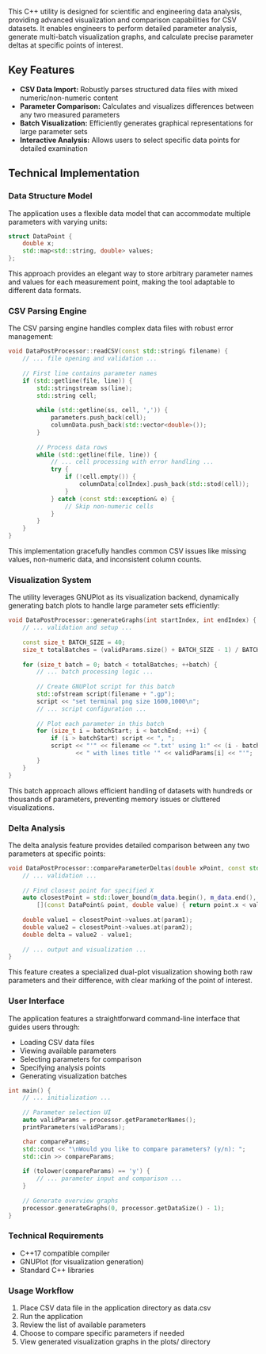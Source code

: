 This C++ utility is designed for scientific and engineering data analysis, providing advanced visualization and comparison capabilities for CSV datasets. It enables engineers to perform detailed parameter analysis, generate multi-batch visualization graphs, and calculate precise parameter deltas at specific points of interest.

## Key Features

- **CSV Data Import:** Robustly parses structured data files with mixed numeric/non-numeric content
- **Parameter Comparison:** Calculates and visualizes differences between any two measured parameters
- **Batch Visualization:** Efficiently generates graphical representations for large parameter sets
- **Interactive Analysis:** Allows users to select specific data points for detailed examination

## Technical Implementation

### Data Structure Model

The application uses a flexible data model that can accommodate multiple parameters with varying units:

```cpp
struct DataPoint {
    double x;
    std::map<std::string, double> values;
};
```

This approach provides an elegant way to store arbitrary parameter names and values for each measurement point, making the tool adaptable to different data formats.

### CSV Parsing Engine

The CSV parsing engine handles complex data files with robust error management:

```cpp
void DataPostProcessor::readCSV(const std::string& filename) {
    // ... file opening and validation ...
    
    // First line contains parameter names
    if (std::getline(file, line)) {
        std::stringstream ss(line);
        std::string cell;
        
        while (std::getline(ss, cell, ',')) {
            parameters.push_back(cell);
            columnData.push_back(std::vector<double>());
        }
        
        // Process data rows
        while (std::getline(file, line)) {
            // ... cell processing with error handling ...
            try {
                if (!cell.empty()) {
                    columnData[colIndex].push_back(std::stod(cell));
                }
            } catch (const std::exception& e) {
                // Skip non-numeric cells
            }
        }
    }
}
```

This implementation gracefully handles common CSV issues like missing values, non-numeric data, and inconsistent column counts.

### Visualization System

The utility leverages GNUPlot as its visualization backend, dynamically generating batch plots to handle large parameter sets efficiently:

```cpp
void DataPostProcessor::generateGraphs(int startIndex, int endIndex) {
    // ... validation and setup ...
    
    const size_t BATCH_SIZE = 40;
    size_t totalBatches = (validParams.size() + BATCH_SIZE - 1) / BATCH_SIZE;
    
    for (size_t batch = 0; batch < totalBatches; ++batch) {
        // ... batch processing logic ...
        
        // Create GNUPlot script for this batch
        std::ofstream script(filename + ".gp");
        script << "set terminal png size 1600,1000\n";
        // ... script configuration ...
        
        // Plot each parameter in this batch
        for (size_t i = batchStart; i < batchEnd; ++i) {
            if (i > batchStart) script << ", ";
            script << "'" << filename << ".txt' using 1:" << (i - batchStart + 2) 
                   << " with lines title '" << validParams[i] << "'";
        }
    }
}
```

This batch approach allows efficient handling of datasets with hundreds or thousands of parameters, preventing memory issues or cluttered visualizations.

### Delta Analysis

The delta analysis feature provides detailed comparison between any two parameters at specific points:

```cpp
void DataPostProcessor::compareParameterDeltas(double xPoint, const std::string& param1, const std::string& param2) {
    // ... validation ...
    
    // Find closest point for specified X
    auto closestPoint = std::lower_bound(m_data.begin(), m_data.end(), xPoint,
        [](const DataPoint& point, double value) { return point.x < value; });
    
    double value1 = closestPoint->values.at(param1);
    double value2 = closestPoint->values.at(param2);
    double delta = value2 - value1;
    
    // ... output and visualization ...
}
```

This feature creates a specialized dual-plot visualization showing both raw parameters and their difference, with clear marking of the point of interest.

### User Interface

The application features a straightforward command-line interface that guides users through:

- Loading CSV data files
- Viewing available parameters
- Selecting parameters for comparison
- Specifying analysis points
- Generating visualization batches

```cpp
int main() {
    // ... initialization ...
    
    // Parameter selection UI
    auto validParams = processor.getParameterNames();
    printParameters(validParams);

    char compareParams;
    std::cout << "\nWould you like to compare parameters? (y/n): ";
    std::cin >> compareParams;
    
    if (tolower(compareParams) == 'y') {
        // ... parameter input and comparison ...
    }
    
    // Generate overview graphs
    processor.generateGraphs(0, processor.getDataSize() - 1);
}
```

### Technical Requirements

- C++17 compatible compiler
- GNUPlot (for visualization generation)
- Standard C++ libraries

### Usage Workflow

1) Place CSV data file in the application directory as data.csv
2) Run the application
3) Review the list of available parameters
4) Choose to compare specific parameters if needed
5) View generated visualization graphs in the plots/ directory